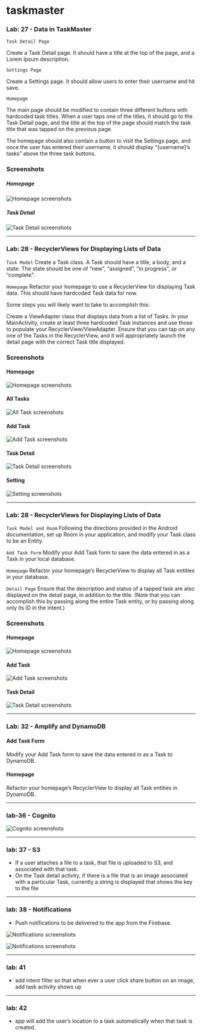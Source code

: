# taskmaster
### Lab: 27 - Data in TaskMaster
` Task Detail Page ` 

Create a Task Detail page. It should have a title at the top of the page, and a Lorem Ipsum description.

` Settings Page `

Create a Settings page. It should allow users to enter their username and hit save.

`Homepage`

The main page should be modified to contain three different buttons with hardcoded task titles. When a user taps one of the titles, it should go to the Task Detail page, and the title at the top of the page should match the task title that was tapped on the previous page.

The homepage should also contain a button to visit the Settings page, and once the user has entered their username, it should display “{username}’s tasks” above the three task buttons.

### Screenshots
##### Homepage
![Homepage screenshots](screenshots/homePage26.jpg)

##### Task Detail
![Task Detail screenshots](screenshots/detailActivity.jpg)


----------------------------------------------------------------------------

### Lab: 28 - RecyclerViews for Displaying Lists of Data
`Task Model`
Create a Task class. A Task should have a title, a body, and a state. The state should be one of “new”, “assigned”, “in progress”, or “complete”.

`Homepage`
Refactor your homepage to use a RecyclerView for displaying Task data. This should have hardcoded Task data for now.

Some steps you will likely want to take to accomplish this:

Create a ViewAdapter class that displays data from a list of Tasks.
In your MainActivity, create at least three hardcoded Task instances and use those to populate your RecyclerView/ViewAdapter.
Ensure that you can tap on any one of the Tasks in the RecyclerView, and it will appropriately launch the detail page with the correct Task title displayed.

### Screenshots
#### Homepage
![Homepage screenshots](screenshots/home28.png)

#### All Tasks
![All Task screenshots](screenshots/allTask28.png)


#### Add Task
![Add Task screenshots](screenshots/addTask28.png)

#### Task Detail
![Task Detail screenshots](screenshots/detail28.png)

#### Setting
![Setting screenshots](screenshots/setting28.png)


----------------------------------------------------------------------------

### Lab: 28 - RecyclerViews for Displaying Lists of Data
`Task Model and Room`
Following the directions provided in the Android documentation, set up Room in your application, and modify your Task class to be an Entity.

`Add Task Form`
Modify your Add Task form to save the data entered in as a Task in your local database.

`Homepage`
Refactor your homepage’s RecyclerView to display all Task entities in your database.

`Detail Page`
Ensure that the description and status of a tapped task are also displayed on the detail page, in addition to the title. (Note that you can accomplish this by passing along the entire Task entity, or by passing along only its ID in the intent.)

### Screenshots
#### Homepage
![Homepage screenshots](screenshots/home29.png)

#### Add Task
![Add Task screenshots](screenshots/addTask29.png)

#### Task Detail
![Task Detail screenshots](screenshots/detail29.png)


----------------------------------------------------------------------------

### Lab: 32 - Amplify and DynamoDB

#### Add Task Form
Modify your Add Task form to save the data entered in as a Task to DynamoDB.

#### Homepage
Refactor your homepage’s RecyclerView to display all Task entities in DynamoDB.


----------------------------------------------------------------------------
### lab-36 -  Cognito
![Cognito screenshots](screenshots/signIn36.png)

----------------------------------------------------------------------
### lab: 37 - S3
* If a user attaches a file to a task, that file is uploaded to S3, and associated with that task.
* On the Task detail activity, if there is a file that is an image associated with a particular Task, currently a string is displayed that shows the key to the file

----------------------------------------------------------------------
### lab: 38 - Notifications
*  Push notifications to be delivered to the app from the Firebase.

![Notifications screenshots](screenshots/notifications38.jpg)


![Notifications screenshots](screenshots/notifications38a.png)

----------------------------------------------------------------------
### lab: 41
*  add intent filter so that when ever a user click share button on an image, add task activity shows up

----------------------------------------------------------------------
### lab: 42
*  app will add the user’s location to a task automatically when that task is created.


